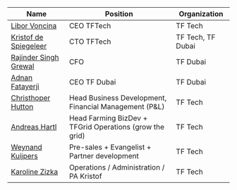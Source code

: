 | Name                                           | Position                                                  | Organization      |
| ---------------------------------------------- | --------------------------------------------------------- | ----------------- |
| [Libor Voncina](libor_voncina)                              | CEO TFTech                                                | TF Tech           |
| [Kristof de Spiegeleer](kristof_de_spiegeleer) | CTO TFTech                                                | TF Tech, TF Dubai |
| [Rajinder Singh Grewal](rajinder_singh_grewal) | CFO                                                       | TF Dubai          |
| [Adnan Fatayerji](adnan_fatayerji)             | CEO TF Dubai                                              | TF Dubai          |
| [Christhoper Hutton](christhoper_hutton)       | Head Business Development, Financial Management (P&L)     | TF Tech           |
| [Andreas Hartl](andreas_hartl)                 | Head Farming BizDev  + TFGrid Operations (grow the grid)  | TF Tech           |
| [Weynand Kuijpers](weynand_kuijpers)           | Pre-sales + Evangelist + Partner development              | TF Tech           |
| [Karoline Zizka](karoline_zizka)               | Operations / Administration / PA Kristof                  | TF Tech           |